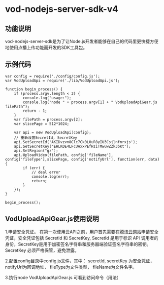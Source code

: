 # vod-nodejs-server-sdk-v4
## 功能说明
vod-nodejs-server-sdk是为了让Node.js开发者能够在自己的代码里更快捷方便地使用点播上传功能而开发的SDK工具包。
## 示例代码
```
var config = require('./config/config.js');
var VodUploadApi = require('./lib/VodUploadApi.js');

function begin_process() {
    if (process.argv.length < 3) {
        console.log("usage:");
        console.log("node " + process.argv[1] + " VodUploadApiGear.js filePath");
        return - 1;
    }
    var filePath = process.argv[2];
    var slicePage = 512*1024;

    var api = new VodUploadApi(config);
	// 重新设置SecretId, SecretKey
    api.SetSecretId('AKIDvzvn8Clc7Ck0L0uR8yIU3Csjlnfnrxjs');
    api.SetSecretKey('EHLKDE4LFcUAxxPEfHziTMwuwZZk3bKt');
    api.SetRegion("gz");
    api.UploadVideo(filePath, config['fileName'], config['fileType'],slicePage, config['notifyUrl'], function(err, data) {
        if (err) {
        	// deal error
        	console.log(err);
        	return;
        }
    });
}

begin_process();
```
## VodUploadApiGear.js使用说明
1.申请安全凭证。 在第一次使用云API之前，用户首先需要在[腾讯云网站](https://www.qcloud.com/document/product/266/1969#1.-.E7.94.B3.E8.AF.B7.E5.AE.89.E5.85.A8.E5.87.AD.E8.AF.81)申请安全凭证，安全凭证包括 SecretId 和 SecretKey, SecretId 是用于标识 API 调用者的身份，SecretKey是用于加密签名字符串和服务器端验证签名字符串的密钥。SecretKey 必须严格保管，避免泄露。

2.配置config目录中config.js文件，其中：
secretId, secretKey 为安全凭证，
notifyUrl为回调地址，
fileType为文件类型，
fileName为文件名字。

3.执行node VodUploadApiGear.js 可看到访问命令（用法）

